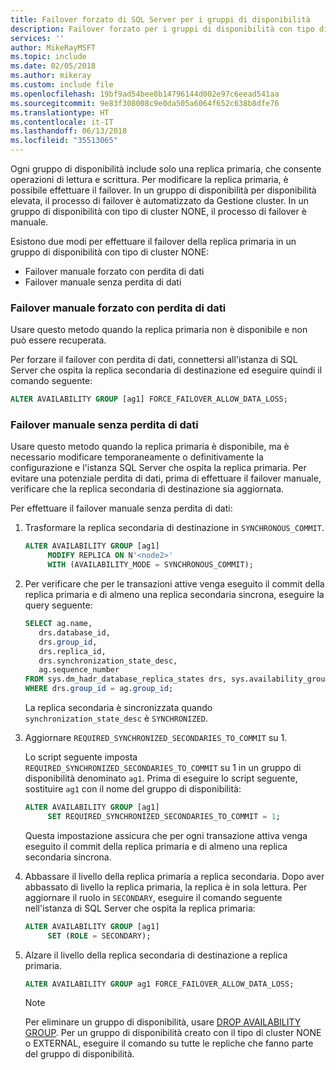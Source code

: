 ```yaml
---
title: Failover forzato di SQL Server per i gruppi di disponibilità
description: Failover forzato per i gruppi di disponibilità con tipo di cluster NONE
services: ''
author: MikeRayMSFT
ms.topic: include
ms.date: 02/05/2018
ms.author: mikeray
ms.custom: include file
ms.openlocfilehash: 19bf9ad54bee8b14796144d002e97c6eead541aa
ms.sourcegitcommit: 9e83f308008c9e0da505a6064f652c638b8dfe76
ms.translationtype: HT
ms.contentlocale: it-IT
ms.lasthandoff: 06/13/2018
ms.locfileid: "35513065"
---
```

Ogni gruppo di disponibilità include solo una replica primaria, che consente operazioni di lettura e scrittura. Per modificare la replica primaria, è possibile effettuare il failover. In un gruppo di disponibilità per disponibilità elevata, il processo di failover è automatizzato da Gestione cluster. In un gruppo di disponibilità con tipo di cluster NONE, il processo di failover è manuale. 

Esistono due modi per effettuare il failover della replica primaria in un gruppo di disponibilità con tipo di cluster NONE:

- Failover manuale forzato con perdita di dati
- Failover manuale senza perdita di dati

### <a name="forced-manual-failover-with-data-loss"></a>Failover manuale forzato con perdita di dati

Usare questo metodo quando la replica primaria non è disponibile e non può essere recuperata. 

Per forzare il failover con perdita di dati, connettersi all'istanza di SQL Server che ospita la replica secondaria di destinazione ed eseguire quindi il comando seguente:

```SQL
ALTER AVAILABILITY GROUP [ag1] FORCE_FAILOVER_ALLOW_DATA_LOSS;
```

### <a name="manual-failover-without-data-loss"></a>Failover manuale senza perdita di dati

Usare questo metodo quando la replica primaria è disponibile, ma è necessario modificare temporaneamente o definitivamente la configurazione e l'istanza SQL Server che ospita la replica primaria. Per evitare una potenziale perdita di dati, prima di effettuare il failover manuale, verificare che la replica secondaria di destinazione sia aggiornata. 

Per effettuare il failover manuale senza perdita di dati:

1. Trasformare la replica secondaria di destinazione in `SYNCHRONOUS_COMMIT`.

   ```SQL
   ALTER AVAILABILITY GROUP [ag1] 
        MODIFY REPLICA ON N'<node2>' 
        WITH (AVAILABILITY_MODE = SYNCHRONOUS_COMMIT);
   ```

2. Per verificare che per le transazioni attive venga eseguito il commit della replica primaria e di almeno una replica secondaria sincrona, eseguire la query seguente: 

   ```SQL
   SELECT ag.name, 
      drs.database_id, 
      drs.group_id, 
      drs.replica_id, 
      drs.synchronization_state_desc, 
      ag.sequence_number
   FROM sys.dm_hadr_database_replica_states drs, sys.availability_groups ag
   WHERE drs.group_id = ag.group_id; 
   ```

   La replica secondaria è sincronizzata quando `synchronization_state_desc` è `SYNCHRONIZED`.

3. Aggiornare `REQUIRED_SYNCHRONIZED_SECONDARIES_TO_COMMIT` su 1.

   Lo script seguente imposta `REQUIRED_SYNCHRONIZED_SECONDARIES_TO_COMMIT` su 1 in un gruppo di disponibilità denominato `ag1`. Prima di eseguire lo script seguente, sostituire `ag1` con il nome del gruppo di disponibilità:

   ```SQL
   ALTER AVAILABILITY GROUP [ag1] 
        SET REQUIRED_SYNCHRONIZED_SECONDARIES_TO_COMMIT = 1;
   ```

   Questa impostazione assicura che per ogni transazione attiva venga eseguito il commit della replica primaria e di almeno una replica secondaria sincrona. 

4. Abbassare il livello della replica primaria a replica secondaria. Dopo aver abbassato di livello la replica primaria, la replica è in sola lettura. Per aggiornare il ruolo in `SECONDARY`, eseguire il comando seguente nell'istanza di SQL Server che ospita la replica primaria:

   ```SQL
   ALTER AVAILABILITY GROUP [ag1] 
        SET (ROLE = SECONDARY); 
   ```

5. Alzare il livello della replica secondaria di destinazione a replica primaria. 

   ```SQL
   ALTER AVAILABILITY GROUP ag1 FORCE_FAILOVER_ALLOW_DATA_LOSS; 
   ```  

   > [!NOTE] 
   > Per eliminare un gruppo di disponibilità, usare [DROP AVAILABILITY GROUP](https://docs.microsoft.com/en-us/sql/t-sql/statements/drop-availability-group-transact-sql). Per un gruppo di disponibilità creato con il tipo di cluster NONE o EXTERNAL, eseguire il comando su tutte le repliche che fanno parte del gruppo di disponibilità.
